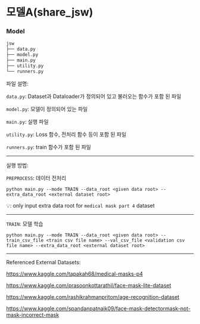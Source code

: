 # 모델A(share_jsw)


### Model
```bash
jsw
├── data.py
├── model.py
├── main.py
├── utility.py
└── runners.py
```
파일 설명:

`data.py`: Dataset과 Dataloader가 정의되어 있고 불러오는 함수가 포함 된 파일

`model.py`: 모델이 정의되어 있는 파일

`main.py`: 실행 파일

`utility.py`: Loss 함수, 전처리 함수 등이 포함 된 파일

`runners.py`: train 함수가 포함 된 파일

___
실행 방법: 

`PREPROCESS`: 데이터 전처리
```
python main.py --mode TRAIN --data_root <given data root> --extra_data_root <external dataset root>
```
:bulb:: only input extra data root for `medical mask part 4` dataset

___

`TRAIN`: 모델 학습
```
python main.py --mode TRAIN --data_root <given data root> --train_csv_file <train csv file name> --val_csv_file <validation csv file name> --extra_data_root <external dataset root>
```
___
Referenced External Datasets:

https://www.kaggle.com/tapakah68/medical-masks-p4

https://www.kaggle.com/prasoonkottarathil/face-mask-lite-dataset

https://www.kaggle.com/rashikrahmanpritom/age-recognition-dataset

https://www.kaggle.com/spandanpatnaik09/face-mask-detectormask-not-mask-incorrect-mask